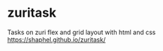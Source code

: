 # zuritask
Tasks on zuri
flex and grid layout with html and css
https://shaphel.github.io/zuritask/
